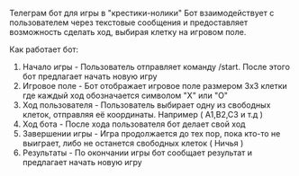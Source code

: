 Телеграм бот для игры в "крестики-нолики"
Бот взаимодействует с пользователем через текстовые сообщения и предоставляет возможность сделать ход, выбирая клетку на игровом поле.


Как работает бот:
1)  Начало игры - Пользователь отправляет команду /start. После этого бот предлагает начать новую игру
2)  Игровое поле - Бот отображает игровое поле размером 3x3 клетки где каждый ход обозначается символом "X" или "O"
3)  Ход пользователя - Пользователь выбирает одну из свободных клеток, отправляя её координаты. Например ( A1,B2,C3 и т.д )
4)  Ход бота - После хода пользователя бот делает свой ход
5)  Завершении игры - Игра продолжается до тех пор, пока кто-то не выиграет, либо не останется свободных клеток ( Ничья )
6)  Результаты - По окончании игры бот сообщает результат и предлагает начать новую игру
